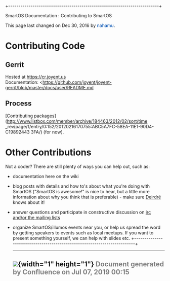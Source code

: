 +--------------------------------------------------------------------------+
<div class="pageheader">

<span class="pagetitle"> SmartOS Documentation : Contributing to SmartOS
</span>

</div>

<div class="pagesubheading">

This page last changed on Dec 30, 2016 by
<font color="#0050B2">nahamu</font>.

</div>

Contributing Code
=====================

Gerrit
----------

Hosted at <https://cr.joyent.us>\
Documentation:
<https://github.com/joyent/joyent-gerrit/blob/master/docs/user/README.md
>

Process
-----------

[Contributing
packages](http://www.listbox.com/member/archive/184463/2012/02/sort/time
_rev/page/1/entry/0:152/20120216170755:ABC5A7FC-58EA-11E1-90D4-C19892443
3FA/)
(for now).

Other Contributions
=======================

Not a coder? There are still plenty of ways you can help out, such as:

- documentation here on the wiki
- blog posts with details and how to's about what you're doing with
    SmartOS ("SmartOS is awesome!" is nice to hear, but a little more
    information about why you think that is preferable) - make sure
    [Deirdré](mailto:smartos@joyent.com) knows about it!
- answer questions and participate in constructive discussion on [irc
    and/or the mailing
    lists](Mailing%20Lists%20and%20IRC.html "Mailing Lists and IRC")
- organize SmartOS/illumos events near you, or help us spread the word
    by getting speakers to events such as local meetups. If you want to
    present something yourself, we can help with slides etc.
+--------------------------------------------------------------------------+

  ----------------------------------------------------------------------------------
  ![](images/border/spacer.gif){width="1" height="1"}
  <font color="grey">Document generated by Confluence on Jul 07, 2019 00:15</font>
  ----------------------------------------------------------------------------------



